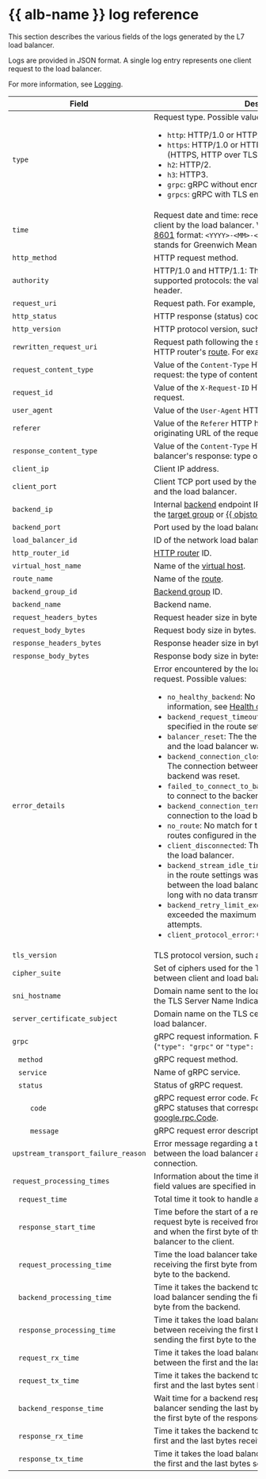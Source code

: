 # {{ alb-name }} log reference

This section describes the various fields of the logs generated by the L7 load balancer.

Logs are provided in JSON format. A single log entry represents one client request to the load balancer.

For more information, see [Logging](concepts/application-load-balancer.md#logging).

| Field | Description |
---- | ----
| `type` | Request type. Possible values: <ul><li>`http`: HTTP/1.0 or HTTP/1.1 without encryption.</li><li>`https`: HTTP/1.0 or HTTP/1.1 with TLS encryption (HTTPS, HTTP over TLS).</li><li>`h2`: HTTP/2.</li><li>`h3`: HTTP3.</li><li>`grpc`: gRPC without encryption.</li><li>`grpcs`: gRPC with TLS encryption.</li></ul> |
| `time` | Request date and time: receipt of the first byte from the client by the load balancer. Written in the following [ISO 8601](https://en.wikipedia.org/wiki/ISO_8601) format: `<YYYY>-<MM>-<DD>T<hh>:<mm>:<ss>Z`, where `Z` stands for Greenwich Mean Time, UTC. |
| `http_method` | HTTP request method. |
| `authority` | HTTP/1.0 and HTTP/1.1: The `Host` header value. For other supported protocols: the value of the `:authority` pseudo-header. |
| `request_uri` | Request path. For example, `/api/v1/foo`. |
| `http_status` | HTTP response (status) code. |
| `http_version` | HTTP protocol version, such as `HTTP/2`. |
| `rewritten_request_uri` | Request path following the substitution configured in the HTTP router's [route](concepts/http-router.md#routes). For example, `/api/backend/v1/foo` |
| `request_content_type` | Value of the `Content-Type` HTTP header in the client's request: the type of content requested. |
| `request_id` | Value of the `X-Request-ID` HTTP header in the client's request. |
| `user_agent` | Value of the `User-Agent` HTTP header: client app ID string. |
| `referer` | Value of the `Referer` HTTP header in the client's request: originating URL of the request. |
| `response_content_type` | Value of the `Content-Type` HTTP header in the load balancer's response: type of content requested. |
| `client_ip` | Client IP address. |
| `client_port` | Client TCP port used by the connection between the client and the load balancer. |
| `backend_ip` | Internal [backend](concepts/backend-group.md) endpoint IP address: virtual machine from the [target group](concepts/target-group.md) or [{{ objstorage-name }} bucket](../storage/concepts/bucket.md). |
| `backend_port` | Port used by the load balancer to access the backend. |
| `load_balancer_id` | ID of the network load balancer. |
| `http_router_id` | [HTTP router](concepts/http-router.md) ID. |
| `virtual_host_name` | Name of the [virtual host](concepts/http-router.md#virtual-host). |
| `route_name` | Name of the [route](concepts/http-router.md#routes). |
| `backend_group_id` | [Backend group](concepts/backend-group.md) ID. |
| `backend_name` | Backend name. |
| `request_headers_bytes` | Request header size in bytes. |
| `request_body_bytes` | Request body size in bytes. |
| `response_headers_bytes` | Response header size in bytes. |
| `response_body_bytes` | Response body size in bytes. |
| `error_details` | Error encountered by the load balancer when processing a request. Possible values: <ul><li>`no_healthy_backend`: No healthy backends. For more information, see [Health checks](concepts/backend-group.md#health-checks).</li><li>`backend_request_timeout`: The backend request timeout specified in the route settings was exceeded.</li><li>`balancer_reset`: The the connection between the client and the load balancer was reset.</li><li>`backend_connection_closed_before_data_sent_to_client`: The connection between the load balancer and the backend was reset.</li><li>`failed_to_connect_to_backend`: The load balancer failed to connect to the backend.</li><li>`backend_connection_terminated`: The backend closed the connection to the load balancer.</li><li>`no_route`: No match for the client's request among any routes configured in the load balancer HTTP routers.</li><li>`client_disconnected`: The client closed the connection to the load balancer.</li><li>`backend_stream_idle_timeout`: The idle timeout specified in the route settings was exceeded, the connection between the load balancer and backend was idle for too long with no data transmission.</li><li>`backend_retry_limit_exceeded`: The load balancer exceeded the maximum number of backend connection attempts.</li><li>`client_protocol_error`: Client protocol error.</li></ul> |
| `tls_version` | TLS protocol version, such as `TLSv1.3`. |
| `cipher_suite` | Set of ciphers used for the TLS encryption of the connection between client and load balancer. |
| `sni_hostname` | Domain name sent to the load balancer by the client using the TLS Server Name Indication (SNI) extension. |
| `server_certificate_subject` | Domain name on the TLS certificate sent to the client by the load balancer. |
| `grpc` | gRPC request information. Returned for gRPC requests only (`"type": "grpc"` or `"type": "grpcs"`). |
| &ensp; `method` | gRPC request method. |
| &ensp; `service` | Name of gRPC service. |
| &ensp; `status` | Status of gRPC request. |
| &emsp;&emsp; `code` | gRPC request error code. For more information about the gRPC statuses that correspond to HTTP codes, see [google.rpc.Code](https://github.com/googleapis/googleapis/blob/master/google/rpc/code.proto). |
| &emsp;&emsp; `message` | gRPC request error description. |
| `upstream_transport_failure_reason` | Error message regarding a transport-layer connection error between the load balancer and backend, such as in the TLS connection. |
| `request_processing_times` | Information about the time it took to process a request. All field values are specified in seconds. |
| &ensp; `request_time` | Total time it took to handle a request. |
| &ensp; `response_start_time` | Time before the start of a response: between when the first request byte is received from the client by the load balancer and when the first byte of the response is sent by the load balancer to the client. |
| &ensp; `request_processing_time` | Time the load balancer takes to process a request: between receiving the first byte from the client and sending the first byte to the backend. |
| &ensp; `backend_processing_time` | Time it takes the backend to process a request: between the load balancer sending the first byte to and receiving the first byte from the backend. |
| &ensp; `response_processing_time` | Time it takes the load balancer to process a response: between receiving the first byte from the backend and sending the first byte to the client. |
| &ensp; `request_rx_time` | Time it takes the load balancer to receive a request: between the first and the last bytes received from the client. |
| &ensp; `request_tx_time` | Time it takes the backend to receive a request: between the first and the last bytes sent by the load balancer. |
| &ensp; `backend_response_time` | Wait time for a backend response: between the load balancer sending the last byte of a request to and receiving the first byte of the response from the backend. |
| &ensp; `response_rx_time` | Time it takes the backend to send a response: between the first and the last bytes received by the load balancer. |
| &ensp; `response_tx_time` | Time it takes the load balancer to send a response: between the first and the last bytes sent by the load balancer. |
